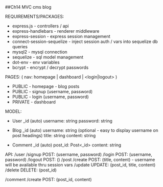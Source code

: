 ##Ch14 MVC cms blog

REQUIREMENTS/PACKAGES:
- express.js - controllers / api
- express-handlebars - renderer middleware
- express-session - express session management
- connect-session-sequelize - inject session auth / vars into sequelize db queries
- mysql2 - mysql connection
- sequelize - sql model management
- dot-env - env variables
- bcrypt - encrypt / decrypt passwords



PAGES:
( nav: homepage | dashboard | <login|logout> )

- PUBLIC - homepage - blog posts
- PUBLIC - signup (username, password)
- PUBLIC - login (username, password)
- PRIVATE <redirect to login> - dashboard


MODEL:
- User
	_id (auto)
	username: string
	password: string<bcrypt>
	
- Blog
	_id (auto)
	username: string (optional - easy to display username on post headings)
	title: string
	content: string
	
- Comment
	_id (auto)
	post_id: Post<_id>
	content: string

API:
/user
	/signup 	POST: 	(username, password)
	/login  	POST: 	(username, password)
	/logout 	POST: 	()
/post
	/create		POST: 	(title, content) - username will be available thru session vars
	/update		UPDATE: (post_id, title, content)
	/delete		DELETE: (post_id)
	
/comment
	/create		POST:	(post_id, content)
	